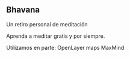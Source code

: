 Bhavana
-------

Un retiro personal de meditación

Aprenda a meditar gratis y por siempre.


Utilizamos en parte:
OpenLayer maps
MaxMind

